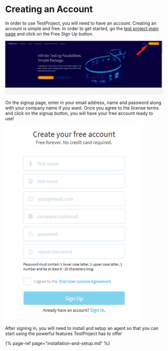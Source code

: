 # Creating an Account

In order to use TestProject, you will need to have an account.  Creating an account is simple and free.  In order to get started, go the [test project main page](https://testproject.io/) and click on the Free Sign Up button.

![Sign Up Button](../.gitbook/assets/signup.png)

On the signup page, enter in your email address, name and password along with your company name if you want. Once you agree to the license terms and click on the signup button, you will have your free account ready to use!

![Sign up form](../.gitbook/assets/sign-up-form.PNG)

After signing in, you will need to install and setup an agent so that you can start using the powerful features TestProject has to offer

{% page-ref page="installation-and-setup.md" %}

